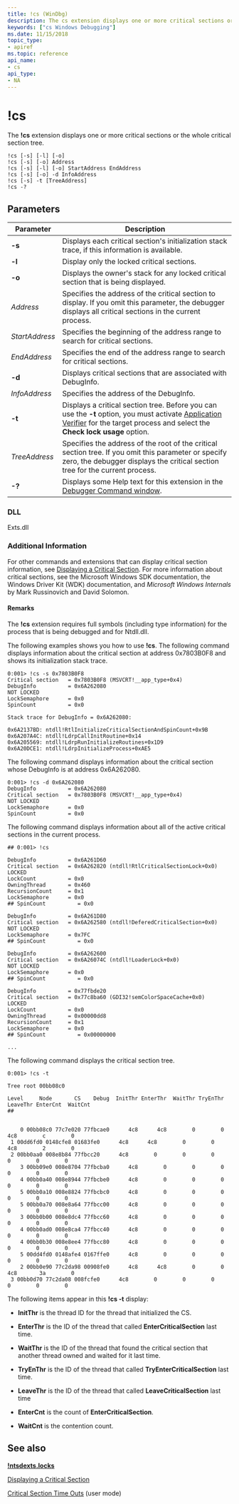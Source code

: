 ```yaml
---
title: !cs (WinDbg)
description: The cs extension displays one or more critical sections or the whole critical section tree.
keywords: ["cs Windows Debugging"]
ms.date: 11/15/2018
topic_type:
- apiref
ms.topic: reference
api_name:
- cs
api_type:
- NA
---
```


# !cs

The **!cs** extension displays one or more critical sections or the whole critical section tree.

```dbgsyntax
!cs [-s] [-l] [-o] 
!cs [-s] [-o] Address 
!cs [-s] [-l] [-o] StartAddress EndAddress 
!cs [-s] [-o] -d InfoAddress 
!cs [-s] -t [TreeAddress] 
!cs -? 
```

## Parameters

Parameter | Description
|---------|-------------|
**-s**  | Displays each critical section's initialization stack trace, if this information is available.
**-l**  |Display only the locked critical sections.
**-o**   |Displays the owner's stack for any locked critical section that is being displayed.
*Address* |Specifies the address of the critical section to display. If you omit this parameter, the debugger displays all critical sections in the current process.
*StartAddress*   | Specifies the beginning of the address range to search for critical sections.
*EndAddress*   | Specifies the end of the address range to search for critical sections.
**-d**    | Displays critical sections that are associated with DebugInfo.
*InfoAddress*   | Specifies the address of the DebugInfo.
**-t**    | Displays a critical section tree. Before you can use the **-t** option, you must activate [Application Verifier](../devtest/application-verifier.md) for the target process and select the **Check lock usage** option.
*TreeAddress*    | Specifies the address of the root of the critical section tree. If you omit this parameter or specify zero, the debugger displays the critical section tree for the current process.
**-?**    | Displays some Help text for this extension in the [Debugger Command window](../debugger/debugger-command-window.md).

### DLL

Exts.dll

### Additional Information

For other commands and extensions that can display critical section information, see [Displaying a Critical Section](../debugger/displaying-a-critical-section.md). For more information about critical sections, see the Microsoft Windows SDK documentation, the Windows Driver Kit (WDK) documentation, and *Microsoft Windows Internals* by Mark Russinovich and David Solomon.

#### Remarks

The **!cs** extension requires full symbols (including type information) for the process that is being debugged and for Ntdll.dll.

The following examples shows you how to use **!cs**. The following command displays information about the critical section at address 0x7803B0F8 and shows its initialization stack trace.

```dbgcmd
0:001> !cs -s 0x7803B0F8
Critical section   = 0x7803B0F8 (MSVCRT!__app_type+0x4)
DebugInfo          = 0x6A262080
NOT LOCKED
LockSemaphore      = 0x0
SpinCount          = 0x0

Stack trace for DebugInfo = 0x6A262080:

0x6A2137BD: ntdll!RtlInitializeCriticalSectionAndSpinCount+0x9B
0x6A207A4C: ntdll!LdrpCallInitRoutine+0x14
0x6A205569: ntdll!LdrpRunInitializeRoutines+0x1D9
0x6A20DCE1: ntdll!LdrpInitializeProcess+0xAE5
```

The following command displays information about the critical section whose DebugInfo is at address 0x6A262080.

```dbgcmd
0:001> !cs -d 0x6A262080
DebugInfo          = 0x6A262080
Critical section   = 0x7803B0F8 (MSVCRT!__app_type+0x4)
NOT LOCKED
LockSemaphore      = 0x0
SpinCount          = 0x0
```

The following command displays information about all of the active critical sections in the current process.

```dbgcmd
## 0:001> !cs

DebugInfo          = 0x6A261D60
Critical section   = 0x6A262820 (ntdll!RtlCriticalSectionLock+0x0)
LOCKED
LockCount          = 0x0
OwningThread       = 0x460
RecursionCount     = 0x1
LockSemaphore      = 0x0
## SpinCount          = 0x0

DebugInfo          = 0x6A261D80
Critical section   = 0x6A262580 (ntdll!DeferedCriticalSection+0x0)
NOT LOCKED
LockSemaphore      = 0x7FC
## SpinCount          = 0x0

DebugInfo          = 0x6A262600
Critical section   = 0x6A26074C (ntdll!LoaderLock+0x0)
NOT LOCKED
LockSemaphore      = 0x0
## SpinCount          = 0x0

DebugInfo          = 0x77fbde20
Critical section   = 0x77c8ba60 (GDI32!semColorSpaceCache+0x0)
LOCKED
LockCount          = 0x0
OwningThread       = 0x00000dd8
RecursionCount     = 0x1
LockSemaphore      = 0x0
## SpinCount          = 0x00000000

...
```

The following command displays the critical section tree.

```dbgcmd
0:001> !cs -t

Tree root 00bb08c0

Level     Node       CS    Debug  InitThr EnterThr  WaitThr TryEnThr LeaveThr EnterCnt  WaitCnt
## 


    0 00bb08c0 77c7e020 77fbcae0      4c8      4c8        0        0      4c8        c        0
 1 00dd6fd0 0148cfe8 01683fe0      4c8      4c8        0        0      4c8        2        0
 2 00bb0aa0 008e8b84 77fbcc20      4c8        0        0        0        0        0        0
    3 00bb09e0 008e8704 77fbcba0      4c8        0        0        0        0        0        0
    4 00bb0a40 008e8944 77fbcbe0      4c8        0        0        0        0        0        0
    5 00bb0a10 008e8824 77fbcbc0      4c8        0        0        0        0        0        0
    5 00bb0a70 008e8a64 77fbcc00      4c8        0        0        0        0        0        0
    3 00bb0b00 008e8dc4 77fbcc60      4c8        0        0        0        0        0        0
    4 00bb0ad0 008e8ca4 77fbcc40      4c8        0        0        0        0        0        0
    4 00bb0b30 008e8ee4 77fbcc80      4c8        0        0        0        0        0        0
    5 00dd4fd0 0148afe4 0167ffe0      4c8        0        0        0        0        0        0
    2 00bb0e90 77c2da98 00908fe0      4c8      4c8        0        0      4c8       3a        0
 3 00bb0d70 77c2da08 008fcfe0      4c8        0        0        0        0        0        0
```

The following items appear in this **!cs -t** display:

- **InitThr** is the thread ID for the thread that initialized the CS.

- **EnterThr** is the ID of the thread that called **EnterCriticalSection** last time.

- **WaitThr** is the ID of the thread that found the critical section that another thread owned and waited for it last time.

- **TryEnThr** is the ID of the thread that called **TryEnterCriticalSection** last time.

- **LeaveThr** is the ID of the thread that called **LeaveCriticalSection** last time

- **EnterCnt** is the count of **EnterCriticalSection**.

- **WaitCnt** is the contention count.

## See also

[**!ntsdexts.locks**](-locks---ntsdexts-locks-.md) 

[Displaying a Critical Section](../debugger/displaying-a-critical-section.md)

[Critical Section Time Outs](../debugger/critical-section-time-outs.md) (user mode)
